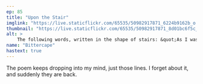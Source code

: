 ```yaml
---
ep: 85
title: "Upon the Stair"
imglink: "https://live.staticflickr.com/65535/50982917871_6224b9162b_o.jpg"
thumbnail: "https://live.staticflickr.com/65535/50982917871_8d01bc6f5c_q.jpg"
alt: >
    The following words, written in the shape of stairs: &quot;As I was going up the stair; I met a man who wasn&#x27;t there; I wasn&#x27;t there again today; Oh how I wish I&#x27;d go away&quot;. Two stick figures are shown, one running up these stairs, the other standing at the top.
name: "Bittercape"
hastext: true
---
```

The poem keeps dropping into my mind, just those lines. I forget about it, and suddenly they are back. 
